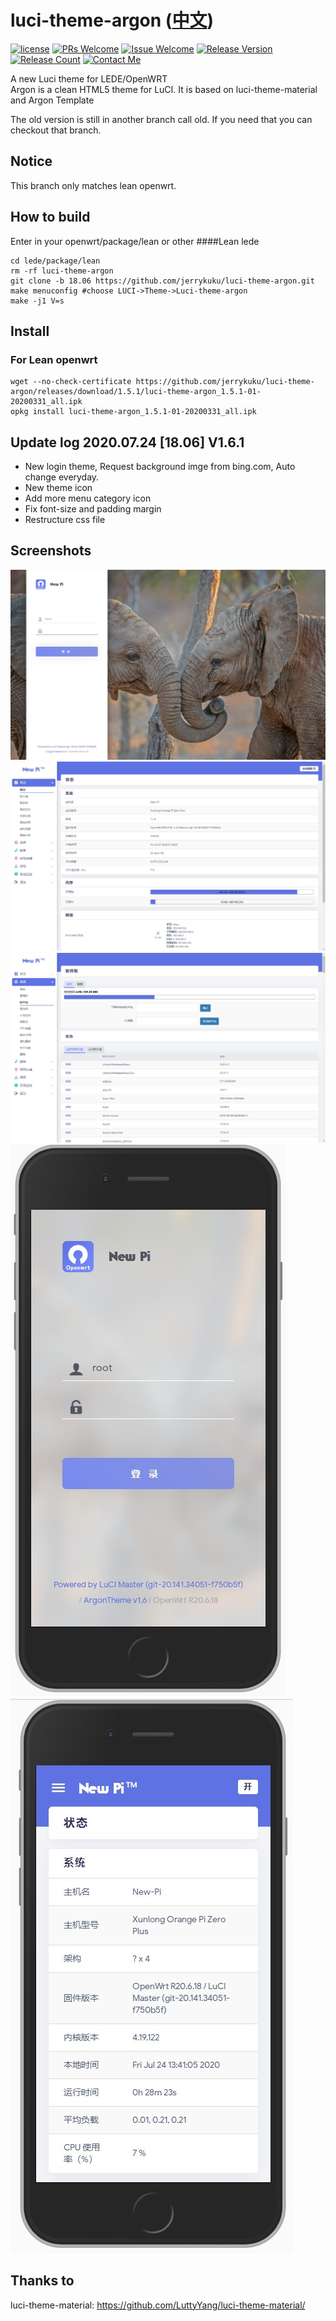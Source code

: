 # luci-theme-argon ([中文](/README_ZH.md))

[1]: https://img.shields.io/badge/license-MIT-brightgreen.svg
[2]: /LICENSE
[3]: https://img.shields.io/badge/PRs-welcome-brightgreen.svg
[4]: https://github.com/jerrykuku/luci-theme-argon/pulls
[5]: https://img.shields.io/badge/Issues-welcome-brightgreen.svg
[6]: https://github.com/jerrykuku/luci-theme-argon/issues/new
[7]: https://img.shields.io/badge/release-v2.1-blue.svg?
[8]: https://github.com/jerrykuku/luci-theme-argon/releases
[9]: https://img.shields.io/github/downloads/jerrykuku/luci-theme-argon/total
[10]: https://img.shields.io/badge/Contact-telegram-blue
[11]: https://t.me/jerryk6
[![license][1]][2]
[![PRs Welcome][3]][4]
[![Issue Welcome][5]][6]
[![Release Version][7]][8]
[![Release Count][9]][8]
[![Contact Me][10]][11]


A new Luci theme for LEDE/OpenWRT  
Argon is a clean HTML5 theme for LuCI. It is based on luci-theme-material and Argon Template  


The old version is still in another branch call old. If you need that you can checkout that branch.

## Notice

This branch only matches lean openwrt.


## How to build

Enter in your openwrt/package/lean  or  other
####Lean lede
```
cd lede/package/lean  
rm -rf luci-theme-argon  
git clone -b 18.06 https://github.com/jerrykuku/luci-theme-argon.git  
make menuconfig #choose LUCI->Theme->Luci-theme-argon  
make -j1 V=s  
```

## Install 
### For Lean openwrt
```
wget --no-check-certificate https://github.com/jerrykuku/luci-theme-argon/releases/download/1.5.1/luci-theme-argon_1.5.1-01-20200331_all.ipk
opkg install luci-theme-argon_1.5.1-01-20200331_all.ipk
```

## Update log 2020.07.24 [18.06] V1.6.1 

- New login theme, Request background imge from bing.com, Auto change everyday. 
- New theme icon 
- Add more menu category  icon 
- Fix font-size and padding margin 
- Restructure css file 

## Screenshots 
![](/Screenshots/pc/screenshot1.jpg)
![](/Screenshots/pc/screenshot2.jpg)
![](/Screenshots/pc/screenshot3.jpg)
![](/Screenshots/phone/screenshot_1.jpg)
![](/Screenshots/phone/screenshot_2.jpg)

## Thanks to 
luci-theme-material: https://github.com/LuttyYang/luci-theme-material/
